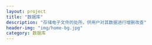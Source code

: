 ```yaml
---
layout: project
title: "数据库"
description: "存储电子文件的处所，供用户对其数据进行增删改查"
header-img: "img/home-bg.jpg"
category: 数据库
---
```


